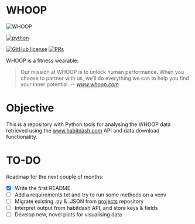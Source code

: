 # WHOOP
![WHOOP](https://everipedia-storage.s3.amazonaws.com/ProfilePicture/en/whoop-company/__00541.png)

<p align="left">
    <a href="https://www.python.org/">
        <img src="https://ForTheBadge.com/images/badges/made-with-python.svg"
            alt="python"></a> &nbsp;
</p>

[![GitHub license](https://img.shields.io/badge/License-MIT-brightgreen.svg?style=flat-square)](https://github.com/VivekPa/AIAlpha/blob/master/LICENSE) 
[![PRs](https://img.shields.io/badge/PRs-welcome-brightgreen.svg?style=flat-square)](http://makeapullrequest.com)


WHOOP is a fitness wearable:
> Our mission at WHOOP is to unlock human performance. When you choose to partner with us, we’ll do everything we can to help you find your inner potential.
-- <cite>www.whoop.com</cite>

# Objective
This is a repository with Python tools for analysing the WHOOP data retrieved using the www.habitdash.com API and data download functionality.

# TO-DO
Roadmap for the next couple of months:
- [X] Write the first README
- [ ] Add a requirements.txt and try to run some methods on a venv
- [ ] Migrate existing .py & .JSON from [projects](http://github.com/philip-papasavvas/projects) repository
- [ ] Interpret output from habitdash API, and store keys & fields
- [ ] Develop new, novel plots for visualising data
